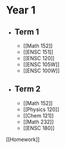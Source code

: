 
# Year 1
- ## Term 1
	- [[Math 152]]
	- [[ENSC 151]]
	- [[ENSC 120]]
	- [[ENSC 105W]]
	- [[ENSC 100W]]
- ## Term 2
	- [[Math 152]]
	- [[Physics 120]]
	- [[Chem 121]]
	- [[Math 232]]
	- [[ENSC 180]]

[[Homework]]



